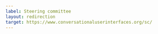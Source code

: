 ```yaml
---
label: Steering committee
layout: redirection
target: https://www.conversationaluserinterfaces.org/sc/
---
```


